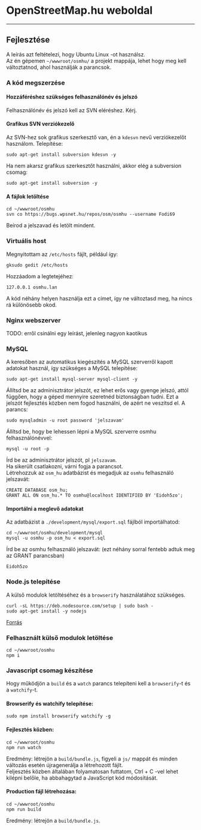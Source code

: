 # OpenStreetMap.hu weboldal
--------------------------
## Fejlesztése
A leírás azt feltételezi, hogy Ubuntu Linux -ot használsz.  
Az én gépemen `~/wwwroot/osmhu/` a projekt mappája, lehet hogy meg kell változtatnod, ahol használják a parancsok.
### A kód megszerzése
#### Hozzáféréshez szükséges felhasználónév és jelszó
Felhasználónév és jelszó kell az SVN eléréshez. Kérj.
#### Grafikus SVN verziókezelő
Az SVN-hez sok grafikus szerkesztő van, én a `kdesvn` nevű verziókezelőt használom. Telepítése:
```
sudo apt-get install subversion kdesvn -y
```
Ha nem akarsz grafikus szerkesztőt használni, akkor elég a subversion csomag:
```
sudo apt-get install subversion -y
```
#### A fájlok letöltése
```
cd ~/wwwroot/osmhu
svn co https://bugs.wpsnet.hu/repos/osm/osmhu --username Fodi69
```
Beírod a jelszavad és letölt mindent.
### Virtuális host
Megnyitottam az `/etc/hosts` fájlt, például így:
```
gksudo gedit /etc/hosts
```
Hozzáadom a legtetejéhez:
```
127.0.0.1 osmhu.lan
```
A kód néhány helyen használja ezt a címet, így ne változtasd meg, ha nincs rá különösebb okod.
### Nginx webszerver
TODO: erről csinálni egy leírást, jelenleg nagyon kaotikus
### MySQL
A keresőben az automatikus kiegészítés a MySQL szerverről kapott adatokat használ, így szükséges a MySQL telepítése:
```
sudo apt-get install mysql-server mysql-client -y
```
Állítsd be az adminisztrátor jelszót, ez lehet erős vagy gyenge jelszó, attól függően, hogy a géped mennyire szeretnéd biztonságban tudni. Ezt a jelszót fejlesztés közben nem fogod használni, de azért ne veszítsd el. A parancs:
```
sudo mysqladmin -u root password 'jelszavam'
```
Állítsd be, hogy be lehessen lépni a MySQL szerverre osmhu felhasználónévvel:
```
mysql -u root -p
```
Írd be az adminisztrátor jelszót, pl `jelszavam`.  
Ha sikerült csatlakozni, várni fogja a parancsot.  
Létrehozzuk az `osm_hu` adatbázist és megadjuk az `osmhu` felhasználó jelszavát:
```
CREATE DATABASE osm_hu;
GRANT ALL ON osm_hu.* TO osmhu@localhost IDENTIFIED BY 'Eidoh5zo';
```
#### Importálni a meglevő adatokat
Az adatbázist a `./development/mysql/export.sql` fájlból importálhatod:
```
cd ~/wwwroot/osmhu/development/mysql
mysql -u osmhu -p osm_hu < export.sql
```
Írd be az osmhu felhasználó jelszavát: (ezt néhány sorral fentebb adtuk meg az GRANT parancsban)
```
Eidoh5zo
```
### Node.js telepítése
A külső modulok letöltéséhez és a `browserify` használatához szükséges.
```
curl -sL https://deb.nodesource.com/setup | sudo bash -
sudo apt-get install -y nodejs
```
[Forrás](https://github.com/joyent/node/wiki/Installing-Node.js-via-package-manager#debian-and-ubuntu-based-linux-distributions)
### Felhasznált külső modulok letöltése
```
cd ~/wwwroot/osmhu
npm i
```
### Javascript csomag készítése
Hogy működjön a `build` és a `watch` parancs telepíteni kell a `browserify`-t és a `watchify`-t.
#### Browserify és watchify telepítése:
```
sudo npm install browserify watchify -g
```
#### Fejlesztés közben:
```
cd ~/wwwroot/osmhu
npm run watch
```
Eredmény: létrejön a `build/bundle.js`, figyeli a `js/` mappát és minden változás esetén újragenerálja a létrehozott fájlt.  
Feljesztés közben általában folyamatosan futtatom, Ctrl + C -vel lehet kilépni belőle, ha abbahagytad a JavaScript kód módosítását.
#### Production fájl létrehozása:
```
cd ~/wwwroot/osmhu
npm run build
```
Eredmény: létrejön a `build/bundle.js`.
